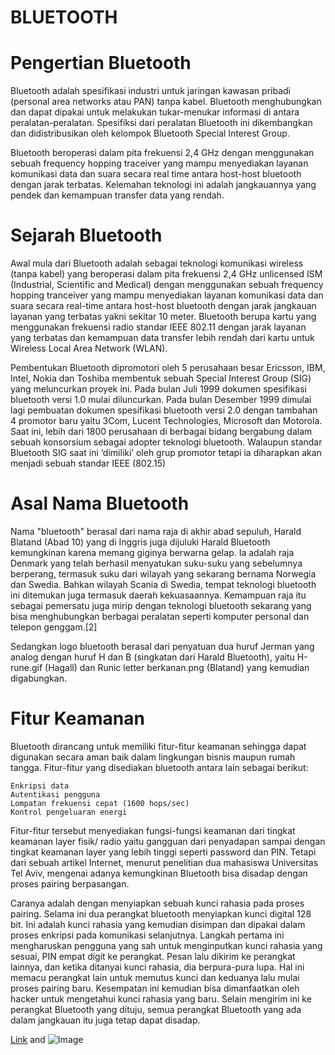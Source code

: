# BLUETOOTH

# Pengertian Bluetooth
  Bluetooth adalah spesifikasi industri untuk jaringan kawasan pribadi (personal area networks atau PAN) tanpa kabel. Bluetooth menghubungkan dan dapat dipakai untuk melakukan tukar-menukar informasi di antara peralatan-peralatan. Spesifiksi dari peralatan Bluetooth ini dikembangkan dan didistribusikan oleh kelompok Bluetooth Special Interest Group.

Bluetooth beroperasi dalam pita frekuensi 2,4 GHz dengan menggunakan sebuah frequency hopping traceiver yang mampu menyediakan layanan komunikasi data dan suara secara real time antara host-host bluetooth dengan jarak terbatas. Kelemahan teknologi ini adalah jangkauannya yang pendek dan kemampuan transfer data yang rendah.

# Sejarah Bluetooth
  Awal mula dari Bluetooth adalah sebagai teknologi komunikasi wireless (tanpa kabel) yang beroperasi dalam pita frekuensi 2,4 GHz unlicensed ISM (Industrial, Scientific and Medical) dengan menggunakan sebuah frequency hopping tranceiver yang mampu menyediakan layanan komunikasi data dan suara secara real-time antara host-host bluetooth dengan jarak jangkauan layanan yang terbatas yakni sekitar 10 meter. Bluetooth berupa kartu yang menggunakan frekuensi radio standar IEEE 802.11 dengan jarak layanan yang terbatas dan kemampuan data transfer lebih rendah dari kartu untuk Wireless Local Area Network (WLAN).

Pembentukan Bluetooth dipromotori oleh 5 perusahaan besar Ericsson, IBM, Intel, Nokia dan Toshiba membentuk sebuah Special Interest Group (SIG) yang meluncurkan proyek ini. Pada bulan Juli 1999 dokumen spesifikasi bluetooth versi 1.0 mulai diluncurkan. Pada bulan Desember 1999 dimulai lagi pembuatan dokumen spesifikasi bluetooth versi 2.0 dengan tambahan 4 promotor baru yaitu 3Com, Lucent Technologies, Microsoft dan Motorola. Saat ini, lebih dari 1800 perusahaan di berbagai bidang bergabung dalam sebuah konsorsium sebagai adopter teknologi bluetooth. Walaupun standar Bluetooth SIG saat ini ‘dimiliki’ oleh grup promotor tetapi ia diharapkan akan menjadi sebuah standar IEEE (802.15)

# Asal Nama Bluetooth
  Nama "bluetooth" berasal dari nama raja di akhir abad sepuluh, Harald Blatand (Abad 10) yang di Inggris juga dijuluki Harald Bluetooth kemungkinan karena memang giginya berwarna gelap. Ia adalah raja Denmark yang telah berhasil menyatukan suku-suku yang sebelumnya berperang, termasuk suku dari wilayah yang sekarang bernama Norwegia dan Swedia. Bahkan wilayah Scania di Swedia, tempat teknologi bluetooth ini ditemukan juga termasuk daerah kekuasaannya. Kemampuan raja itu sebagai pemersatu juga mirip dengan teknologi bluetooth sekarang yang bisa menghubungkan berbagai peralatan seperti komputer personal dan telepon genggam.[2]

Sedangkan logo bluetooth berasal dari penyatuan dua huruf Jerman yang analog dengan huruf H dan B (singkatan dari Harald Bluetooth), yaitu H-rune.gif (Hagall) dan Runic letter berkanan.png (Blatand) yang kemudian digabungkan.

# Fitur Keamanan
  Bluetooth dirancang untuk memiliki fitur-fitur keamanan sehingga dapat digunakan secara aman baik dalam lingkungan bisnis maupun rumah tangga. Fitur-fitur yang disediakan bluetooth antara lain sebagai berikut:

    Enkripsi data
    Autentikasi pengguna
    Lompatan frekuensi cepat (1600 hops/sec)
    Kontrol pengeluaran energi
    
Fitur-fitur tersebut menyediakan fungsi-fungsi keamanan dari tingkat keamanan layer fisik/ radio yaitu gangguan dari penyadapan sampai dengan tingkat keamanan layer yang lebih tinggi seperti password dan PIN. Tetapi dari sebuah artikel Internet, menurut penelitian dua mahasiswa Universitas Tel Aviv, mengenai adanya kemungkinan Bluetooth bisa disadap dengan proses pairing berpasangan.

Caranya adalah dengan menyiapkan sebuah kunci rahasia pada proses pairing. Selama ini dua perangkat bluetooth menyiapkan kunci digital 128 bit. Ini adalah kunci rahasia yang kemudian disimpan dan dipakai dalam proses enkripsi pada komunikasi selanjutnya. Langkah pertama ini mengharuskan pengguna yang sah untuk menginputkan kunci rahasia yang sesuai, PIN empat digit ke perangkat. Pesan lalu dikirim ke perangkat lainnya, dan ketika ditanyai kunci rahasia, dia berpura-pura lupa. Hal ini memacu perangkat lain untuk memutus kunci dan keduanya lalu mulai proses pairing baru. Kesempatan ini kemudian bisa dimanfaatkan oleh hacker untuk mengetahui kunci rahasia yang baru. Selain mengirim ini ke perangkat Bluetooth yang dituju, semua perangkat Bluetooth yang ada dalam jangkauan itu juga tetap dapat disadap.


[Link](url) and ![Image](src)
```

